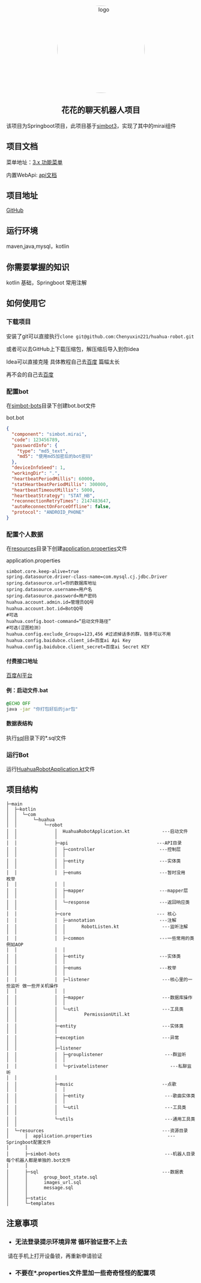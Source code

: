 <div align="center">
    <img src="http://gchat.qpic.cn/gchatpic_new/0/0-0-C59648BA0E460CA10E258D353318D713/0?term=2" alt="logo" style="width:233px ;height:233px;border-radius:50%"/>
    <p>
    	<h2>
        	花花的聊天机器人项目
    	</h2>
</div>

该项目为Springboot项目，此项目基于[simbot3](https://github.com/simple-robot/simbot-component-mirai)，实现了其中的mirai组件

## 项目文档

菜单地址：[3.x 功能菜单](https://www.yuque.com/qingsi-zwnmu/xyuvvi/wrbzgy)

内置WebApi: [api文档](https://console-docs.apipost.cn/preview/2994e3757e2103c4/f6807ee950c44a1e?target_id=f67ce078-7aa4-44a7-bfcb-9605bde46489#fb8ff78b-4e48-49e8-9c5c-00e25d7476d6)

## 项目地址

[GitHub](https://github.com/Chenyuxin221/huahua-robot)

## 运行环境

maven,java,mysql，kotlin

## 你需要掌握的知识

kotlin 基础，Springboot 常用注解

## 如何使用它

### 下载项目

安装了git可以直接执行`clone git@github.com:Chenyuxin221/huahua-robot.git`

或者可以去GitHub上下载压缩包，解压缩后导入到你idea

Idea可以直接克隆 具体教程自己去[百度](https://www.baidu.com) 篇幅太长

再不会的自己去[百度](https://www.baidu.com)

### 配置bot

在[simbot-bots](./src/main/resources/simbot-bots)目录下创建bot.bot文件

bot.bot

```json
{
  "component": "simbot.mirai",
  "code": 123456789,
  "passwordInfo": {
    "type": "md5_text",
    "md5": "使用md5加密后的bot密码"
  },
  "deviceInfoSeed": 1,
  "workingDir": ".",
  "heartbeatPeriodMillis": 60000,
  "statHeartbeatPeriodMillis": 300000,
  "heartbeatTimeoutMillis": 5000,
  "heartbeatStrategy": "STAT_HB",
  "reconnectionRetryTimes": 2147483647,
  "autoReconnectOnForceOffline": false,
  "protocol": "ANDROID_PHONE"
}
```

### 配置个人数据

在[resources](./src/main/resources/)目录下创建[application.properties]()文件

application.properties

```properties
simbot.core.keep-alive=true
spring.datasource.driver-class-name=com.mysql.cj.jdbc.Driver
spring.datasource.url=你的数据库地址
spring.datasource.username=用户名
spring.datasource.password=用户密码
huahua.account.admin.id=管理员QQ号
huahua.account.bot.id=BotQQ号
#可选
huahua.config.boot-command=“启动文件路径”
#可选(涩图检测)
huahua.config.exclude_Groups=123,456 #过滤掉话多的群，钱多可以不用
huahua.config.baidubce.client_id=百度ai Api Key
huahua.config.baidubce.client_secret=百度ai Secret KEY
```

#### 付费接口地址

[百度AI平台](https://ai.baidu.com/ai-doc/ANTIPORN/Wkhu9d5iy)

#### 例：启动文件.bat

```bat
@ECHO OFF 
java -jar "你打包好后的jar包"
```

#### 数据表结构

执行[sql](./src/main/resources/sql)目录下的*.sql文件

### 运行Bot

运行[HuahuaRobotApplication.kt](./src/main/kotlin/com/huahua/robot/HuahuaRobotApplication.kt)文件

## 项目结构

```text
├─main
│  ├─kotlin
│  │  └─com
│  │      └─huahua
│  │          └─robot
│  │              │  HuahuaRobotApplication.kt			  ---启动文件
│  │              │  
│  │              ├─api									---API目录
│  │              │  ├─controller						 ---控制层
│  │              │  │      
│  │              │  ├─entity							 ---实体类
│  │              │  │      
│  │              │  ├─enums							 ---暂时没用	枚举
│  │              │  │      
│  │              │  ├─mapper							 ---mapper层
│  │              │  │      
│  │              │  └─response							 ---返回响应类
│  │              │          
│  │              ├─core								--- 核心
│  │              │  ├─annotation						 ---注解
│  │              │  │      RobotListen.kt				  ---监听注解
│  │              │  │      
│  │              │  ├─common							 ---一些常用的类 例如AOP
│  │              │  │      
│  │              │  ├─entity							 ---实体类
│  │              │  │      
│  │              │  ├─enums							 ---枚举
│  │              │  │      
│  │              │  ├─listener							  ---核心里的一些监听 做一些开关机操作
│  │              │  │      
│  │              │  ├─mapper							  ---数据库操作
│  │              │  │      
│  │              │  └─util								  ---工具类
│  │              │          PermissionUtil.kt
│  │              │          
│  │              ├─entity								  ---实体类
│  │              │          
│  │              ├─exception							  ---异常
│  │              │      
│  │              ├─listener
│  │              │  ├─grouplistener					   ---群监听
│  │              │  │      
│  │              │  └─privatelistener                       ---私聊监听
│  │              │          
│  │              ├─music								  --点歌
│  │              │  │  
│  │              │  ├─entity							   ---歌曲实体类
│  │              │  │          
│  │              │  └─util								   ---工具类
│  │              │          
│  │              └─utils								   ---通用工具类
│  │                      
│  └─resources											  ---资源目录
│      │  application.properties						    ---Springboot配置文件
│      │  
│      ├─simbot-bots									   ---机器人目录 每个机器人都是单独的.bot文件
│      │      
│      ├─sql											  ---数据表
│      │      group_boot_state.sql
│      │      images_url.sql
│      │      message.sql
│      │      
│      ├─static
│      └─templates
```

## 注意事项

- ### 无法登录提示环境异常 循环验证登不上去

​ 请在手机上打开设备锁，再重新申请验证

- ### 不要在*.properties文件里加一些奇奇怪怪的配置项